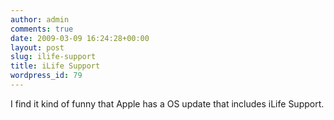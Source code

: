 ```yaml
---
author: admin
comments: true
date: 2009-03-09 16:24:28+00:00
layout: post
slug: ilife-support
title: iLife Support
wordpress_id: 79
---
```


I find it kind of funny that Apple has a OS update that includes iLife Support.

